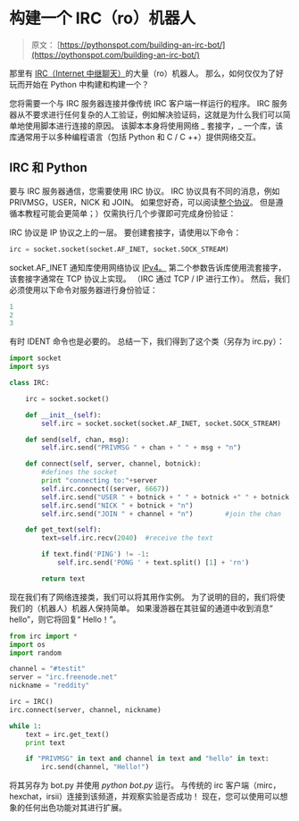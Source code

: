 # 构建一个 IRC（ro）机器人

> 原文： [https://pythonspot.com/building-an-irc-bot/](https://pythonspot.com/building-an-irc-bot/)

那里有 [IRC（Internet 中继聊天）](https://en.wikipedia.org/wiki/Internet_Relay_Chat)的大量（ro）机器人。 那么，如何仅仅为了好玩而开始在 Python 中构建和构建一个？

您将需要一个与 IRC 服务器连接并像传统 IRC 客户端一样运行的程序。 IRC 服务器从不要求进行任何复杂的人工验证，例如解决验证码，这就是为什么我们可以简单地使用脚本进行连接的原因。 该脚本本身将使用网络 _ 套接字，_ 一个库，该库通常用于以多种编程语言（包括 Python 和 C / C ++）提供网络交互。

## IRC 和 Python

要与 IRC 服务器通信，您需要使用 IRC 协议。 IRC 协议具有不同的消息，例如 PRIVMSG，USER，NICK 和 JOIN。 如果您好奇，可以阅读[整个协议](http://www.irc.org/tech_docs/rfc1459.html)。 但是遵循本教程可能会更简单；）仅需执行几个步骤即可完成身份验证：

IRC 协议是 IP 协议之上的一层。 要创建套接字，请使用以下命令：

```py
irc = socket.socket(socket.AF_INET, socket.SOCK_STREAM)

```

socket.AF_INET 通知库使用网络协议 [IPv4。](https://en.wikipedia.org/wiki/IPv4 "IPv4") 第二个参数告诉库使用流套接字，该套接字通常在 TCP 协议上实现。 （IRC 通过 TCP / IP 进行工作）。 然后，我们必须使用以下命令对服务器进行身份验证：

```py
1
2
3

```

有时 IDENT 命令也是必要的。 总结一下，我们得到了这个类（另存为 irc.py）：

```py
import socket
import sys

class IRC:

    irc = socket.socket()

    def __init__(self):  
        self.irc = socket.socket(socket.AF_INET, socket.SOCK_STREAM)

    def send(self, chan, msg):
        self.irc.send("PRIVMSG " + chan + " " + msg + "n")

    def connect(self, server, channel, botnick):
        #defines the socket
        print "connecting to:"+server
        self.irc.connect((server, 6667))                                                         #connects to the server
        self.irc.send("USER " + botnick + " " + botnick +" " + botnick + " :This is a fun bot!n") #user authentication
        self.irc.send("NICK " + botnick + "n")               
        self.irc.send("JOIN " + channel + "n")        #join the chan

    def get_text(self):
        text=self.irc.recv(2040)  #receive the text

        if text.find('PING') != -1:                      
            self.irc.send('PONG ' + text.split() [1] + 'rn') 

        return text

```

现在我们有了网络连接类，我们可以将其用作实例。 为了说明的目的，我们将使我们的（机器人）机器人保持简单。 如果漫游器在其驻留的通道中收到消息“ hello”，则它将回复“ Hello！”。

```py
from irc import *
import os
import random

channel = "#testit"
server = "irc.freenode.net"
nickname = "reddity"

irc = IRC()
irc.connect(server, channel, nickname)

while 1:
    text = irc.get_text()
    print text

    if "PRIVMSG" in text and channel in text and "hello" in text:
        irc.send(channel, "Hello!")

```

将其另存为 bot.py 并使用 _python bot.py_ 运行。 与传统的 irc 客户端（mirc，hexchat，irsii）连接到该频道，并观察实验是否成功！ 现在，您可以使用可以想象的任何出色功能对其进行扩展。
